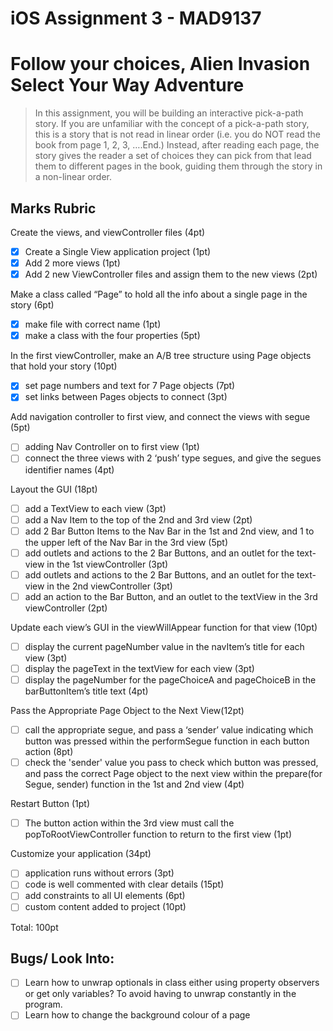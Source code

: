 # iOS Assignment 3 - MAD9137
# Follow your choices, Alien Invasion Select Your Way Adventure

> In this assignment, you will be building an interactive pick-a-path story. If you are unfamiliar with the concept of a pick-a-path story, this is a story that is not read in linear order (i.e. you do NOT read the book from page 1, 2, 3, ….End.) Instead, after reading each page, the story gives the reader a set of choices they can pick from that lead them to different pages in the book, guiding them through the story in a non-linear order.

## Marks Rubric
Create the views, and viewController files (4pt)

- [x] Create a Single View application project (1pt)
- [x] Add 2 more views (1pt)
- [x] Add 2 new ViewController files and assign them to the new views (2pt)

Make a class called “Page” to hold all the info about a single page in the story (6pt)

- [x] make file with correct name (1pt)
- [x] make a class with the four properties (5pt)

In the first viewController, make an A/B tree structure using Page objects that hold your story (10pt)

- [x] set page numbers and text for 7 Page objects (7pt)
- [x] set links between Pages objects to connect (3pt)

Add navigation controller to first view, and connect the views with segue (5pt)

- [ ] adding Nav Controller on to first view (1pt)
- [ ] connect the three views with 2 ‘push’ type segues, and give the segues identifier names (4pt)

Layout the GUI (18pt)

- [ ] add a TextView to each view (3pt)
- [ ] add a Nav Item to the top of the 2nd and 3rd view (2pt)
- [ ] add 2 Bar Button Items to the Nav Bar in the 1st and 2nd view, and 1 to the upper left of the Nav Bar in the 3rd view (5pt)
- [ ] add outlets and actions to the 2 Bar Buttons, and an outlet for the text-view in the 1st viewController (3pt)
- [ ] add outlets and actions to the 2 Bar Buttons, and an outlet for the text-view in the 2nd viewController (3pt)
- [ ] add an action to the Bar Button, and an outlet to the textView in the 3rd viewController (2pt)

Update each view’s GUI in the viewWillAppear function for that view (10pt)

- [ ] display the current pageNumber value in the navItem’s title for each view (3pt)
- [ ] display the pageText in the textView for each view (3pt)
- [ ] display the pageNumber for the pageChoiceA and pageChoiceB in the barButtonItem’s title text (4pt)

Pass the Appropriate Page Object to the Next View(12pt)

- [ ] call the appropriate segue, and pass a ‘sender’ value indicating which button was pressed within the performSegue function in each button action (8pt)
- [ ] check the 'sender' value you pass to check which button was pressed, and pass the correct Page object to the next view within the prepare(for Segue, sender) function in the 1st and 2nd view (4pt)

Restart Button (1pt)

- [ ] The button action within the 3rd view must call the popToRootViewController function to return to the first view (1pt)

Customize your application (34pt)

- [ ] application runs without errors (3pt)
- [ ] code is well commented with clear details (15pt)
- [ ] add constraints to all UI elements (6pt)
- [ ] custom content added to project (10pt)

Total: 100pt

## Bugs/ Look Into: 
- [ ] Learn how to unwrap optionals in class either using property observers or get only variables? To avoid having to unwrap constantly in the program.
- [ ] Learn how to change the background colour of a page
